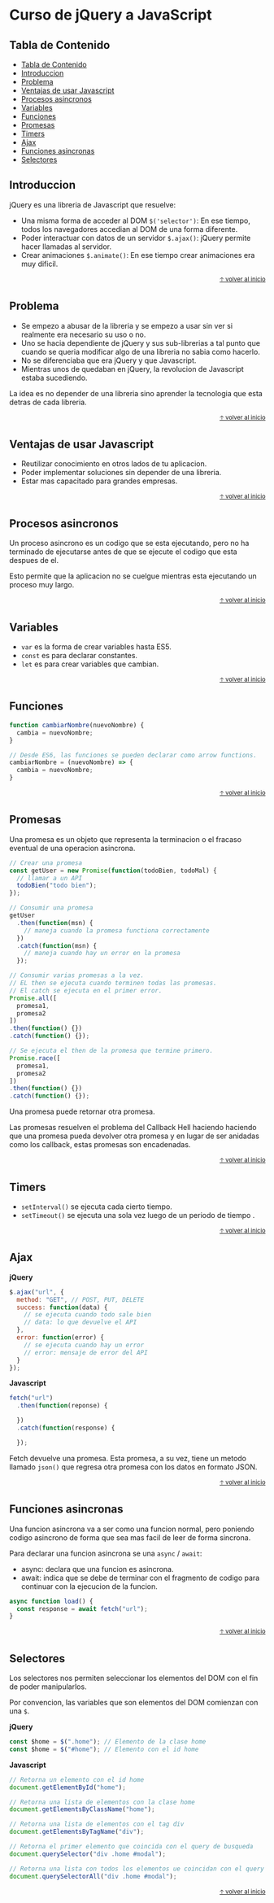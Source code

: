 # Curso de jQuery a JavaScript<!-- omit in toc -->

## Tabla de Contenido<!--omit in tox -->
- [Tabla de Contenido](#tabla-de-contenido)
- [Introduccion](#introduccion)
- [Problema](#problema)
- [Ventajas de usar Javascript](#ventajas-de-usar-javascript)
- [Procesos asincronos](#procesos-asincronos)
- [Variables](#variables)
- [Funciones](#funciones)
- [Promesas](#promesas)
- [Timers](#timers)
- [Ajax](#ajax)
- [Funciones asincronas](#funciones-asincronas)
- [Selectores](#selectores)

## Introduccion

jQuery es una libreria de Javascript que resuelve:
* Una misma forma de acceder al DOM `$('selector')`: En ese tiempo, todos los navegadores accedian al DOM de una forma diferente.
* Poder interactuar con datos de un servidor `$.ajax()`: jQuery permite hacer llamadas al servidor.
* Crear animaciones `$.animate()`: En ese tiempo crear animaciones era muy dificil.

<div align="right">
  <small><a href="##tabla-de-contenido">🡡 volver al inicio</a></small>
</div>

## Problema
* Se empezo a abusar de la libreria y se empezo a usar sin ver si realmente era necesario su uso o no.
* Uno se hacia dependiente de jQuery y sus sub-librerias a tal punto que cuando se queria modificar algo de una libreria no sabia como hacerlo.
* No se diferenciaba que era jQuery y que Javascript.
* Mientras unos de quedaban en jQuery, la revolucion de Javascript estaba sucediendo.

La idea es no depender de una libreria sino aprender la tecnologia que esta detras de cada libreria.

<div align="right">
  <small><a href="##tabla-de-contenido">🡡 volver al inicio</a></small>
</div>

## Ventajas de usar Javascript
* Reutilizar conocimiento en otros lados de tu aplicacion.
* Poder implementar soluciones sin depender de una libreria.
* Estar mas capacitado para grandes empresas.

<div align="right">
  <small><a href="##tabla-de-contenido">🡡 volver al inicio</a></small>
</div>

## Procesos asincronos

Un proceso asincrono es un codigo que se esta ejecutando, pero no ha terminado de ejecutarse antes de que se ejecute el codigo que esta despues de el.

Esto permite que la aplicacion no se cuelgue mientras esta ejecutando un proceso muy largo.

<div align="right">
  <small><a href="#tabla-de-contenido">🡡 volver al inicio</a></small>
</div>

## Variables
* `var` es la forma de crear variables hasta ES5.
* `const` es para declarar constantes.
* `let` es para crear variables que cambian.

<div align="right">
  <small><a href="#tabla-de-contenido">🡡 volver al inicio</a></small>
</div>

## Funciones 
```js
function cambiarNombre(nuevoNombre) {
  cambia = nuevoNombre;
}

// Desde ES6, las funciones se pueden declarar como arrow functions.
cambiarNombre = (nuevoNombre) => {
  cambia = nuevoNombre;
}
```

<div align="right">
  <small><a href="#tabla-de-contenido">🡡 volver al inicio</a></small>
</div>

## Promesas

Una promesa es un objeto que representa la terminacion o el fracaso eventual de una operacion asincrona.

```js
// Crear una promesa
const getUser = new Promise(function(todoBien, todoMal) {
  // llamar a un API
  todoBien("todo bien");
});

// Consumir una promesa
getUser
  .then(function(msn) {
    // maneja cuando la promesa functiona correctamente
  })
  .catch(function(msn) {
    // maneja cuando hay un error en la promesa
  });

// Consumir varias promesas a la vez.
// EL then se ejecuta cuando terminen todas las promesas.
// El catch se ejecuta en el primer error.
Promise.all([
  promesa1,
  promesa2
])
.then(function() {})
.catch(function() {});

// Se ejecuta el then de la promesa que termine primero.
Promise.race([
  promesa1,
  promesa2
])
.then(function() {})
.catch(function() {});
```

Una promesa puede retornar otra promesa.

Las promesas resuelven el problema del Callback Hell haciendo haciendo que una promesa pueda devolver otra promesa y en lugar de ser anidadas como los callback, estas promesas son encadenadas.

<div align="right">
  <small><a href="#tabla-de-contenido">🡡 volver al inicio</a></small>
</div>

## Timers
* `setInterval()` se ejecuta cada cierto tiempo.
* `setTimeout()` se ejecuta una sola vez luego de un periodo de tiempo .

<div align="right">
  <small><a href="#tabla-de-contenido">🡡 volver al inicio</a></small>
</div>

## Ajax

**jQuery**

```js
$.ajax("url", {
  method: "GET", // POST, PUT, DELETE
  success: function(data) {
    // se ejecuta cuando todo sale bien
    // data: lo que devuelve el API
  },
  error: function(error) {
    // se ejecuta cuando hay un error
    // error: mensaje de error del API
  }
});
```

**Javascript**

```js
fetch("url")
  .then(function(reponse) {

  })
  .catch(function(response) {

  });
```

Fetch devuelve una promesa. Esta promesa, a su vez, tiene un metodo llamado `json()` que regresa otra promesa con los datos en formato JSON.

<div align="right">
  <small><a href="#tabla-de-contenido">🡡 volver al inicio</a></small>
</div>

## Funciones asincronas

Una funcion asincrona va a ser como una funcion normal, pero poniendo codigo asincrono de forma que sea mas facil de leer de forma sincrona.

Para declarar una funcion asincrona se una `async` / `await`:
* async: declara que una funcion es asincrona.
* await: indica que se debe de terminar con el fragmento de codigo para continuar con la ejecucion de la funcion.

```js
async function load() {
  const response = await fetch("url");
}
```

<div align="right">
  <small><a href="#tabla-de-contenido">🡡 volver al inicio</a></small>
</div>

## Selectores

Los selectores nos permiten seleccionar los elementos del DOM con el fin de poder manipularlos.

Por convencion, las variables que son elementos del DOM comienzan con una `$`.

**jQuery**

```js
const $home = $(".home"); // Elemento de la clase home
const $home = $("#home"); // Elemento con el id home
```

**Javascript**

```js
// Retorna un elemento con el id home
document.getElementById("home");

// Retorna una lista de elementos con la clase home
document.getElementsByClassName("home");

// Retorna una lista de elementos con el tag div
document.getElementsByTagName("div");

// Retorna el primer elemento que coincida con el query de busqueda
document.querySelector("div .home #modal");

// Retorna una lista con todos los elementos ue coincidan con el query de busqueda
document.querySelectorAll("div .home #modal");
```

<div align="right">
  <small><a href="#tabla-de-contenido">🡡 volver al inicio</a></small>
</div>